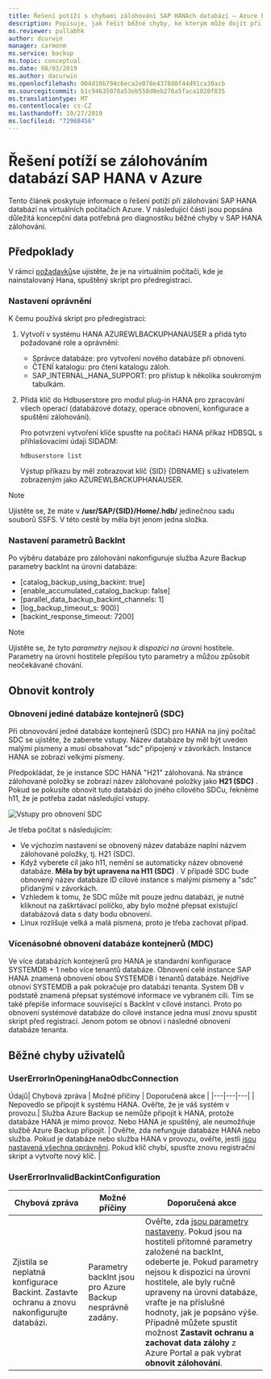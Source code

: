 ```yaml
---
title: Řešení potíží s chybami zálohování SAP HANAch databází – Azure Backup
description: Popisuje, jak řešit běžné chyby, ke kterým může dojít při použití Azure Backup k zálohování databází SAP HANA.
ms.reviewer: pullabhk
author: dcurwin
manager: carmonm
ms.service: backup
ms.topic: conceptual
ms.date: 08/03/2019
ms.author: dacurwin
ms.openlocfilehash: 004d10b794c6eca2e078e437880f44d91ca30acb
ms.sourcegitcommit: b1c94635078a53eb558d0eb276a5faca1020f835
ms.translationtype: MT
ms.contentlocale: cs-CZ
ms.lasthandoff: 10/27/2019
ms.locfileid: "72968456"
---
```

# <a name="troubleshoot-backup-of-sap-hana-databases-on-azure"></a>Řešení potíží se zálohováním databází SAP HANA v Azure

Tento článek poskytuje informace o řešení potíží při zálohování SAP HANA databází na virtuálních počítačích Azure. V následující části jsou popsána důležitá koncepční data potřebná pro diagnostiku běžné chyby v SAP HANA zálohování.

## <a name="prerequisites"></a>Předpoklady

V rámci [požadavků](backup-azure-sap-hana-database.md#prerequisites)se ujistěte, že je na virtuálním počítači, kde je nainstalovaný Hana, spuštěný skript pro předregistraci.

### <a name="setting-up-permissions"></a>Nastavení oprávnění

K čemu používá skript pro předregistraci:

1. Vytvoří v systému HANA AZUREWLBACKUPHANAUSER a přidá tyto požadované role a oprávnění:
    - Správce databáze: pro vytvoření nového databáze při obnovení.
    - ČTENÍ katalogu: pro čtení katalogu záloh.
    - SAP_INTERNAL_HANA_SUPPORT: pro přístup k několika soukromým tabulkám.
2. Přidá klíč do Hdbuserstore pro modul plug-in HANA pro zpracování všech operací (databázové dotazy, operace obnovení, konfigurace a spuštění zálohování).

   Pro potvrzení vytvoření klíče spusťte na počítači HANA příkaz HDBSQL s přihlašovacími údaji SIDADM:

    ``` hdbsql
    hdbuserstore list
    ```

    Výstup příkazu by měl zobrazovat klíč {SID} {DBNAME} s uživatelem zobrazeným jako AZUREWLBACKUPHANAUSER.

> [!NOTE]
> Ujistěte se, že máte v **/usr/SAP/{SID}/Home/.hdb/** jedinečnou sadu souborů SSFS. V této cestě by měla být jenom jedna složka.

### <a name="setting-up-backint-parameters"></a>Nastavení parametrů BackInt

Po výběru databáze pro zálohování nakonfiguruje služba Azure Backup parametry backInt na úrovni databáze:

- [catalog_backup_using_backint: true]
- [enable_accumulated_catalog_backup: false]
- [parallel_data_backup_backint_channels: 1]
- [log_backup_timeout_s: 900)]
- [backint_response_timeout: 7200]

> [!NOTE]
> Ujistěte se, že tyto *parametry nejsou k dispozici na* úrovni hostitele. Parametry na úrovni hostitele přepíšou tyto parametry a můžou způsobit neočekávané chování.

## <a name="restore-checks"></a>Obnovit kontroly

### <a name="single-container-database-sdc-restore"></a>Obnovení jediné databáze kontejnerů (SDC)

Při obnovování jedné databáze kontejnerů (SDC) pro HANA na jiný počítač SDC se ujistěte, že zaberete vstupy. Název databáze by měl být uveden malými písmeny a musí obsahovat "sdc" připojený v závorkách. Instance HANA se zobrazí velkými písmeny.

Předpokládat, že je instance SDC HANA "H21" zálohovaná. Na stránce zálohované položky se zobrazí název zálohované položky jako **H21 (SDC)** . Pokud se pokusíte obnovit tuto databázi do jiného cílového SDCu, řekněme h11, že je potřeba zadat následující vstupy.

![Vstupy pro obnovení SDC](media/backup-azure-sap-hana-database/hana-sdc-restore.png)

Je třeba počítat s následujícím:

- Ve výchozím nastavení se obnovený název databáze naplní názvem zálohované položky, tj. H21 (SDC).
- Když vyberete cíl jako h11, nemění se automaticky název obnovené databáze. **Měla by být upravena na H11 (SDC)** . V případě SDC bude obnovený název databáze ID cílové instance s malými písmeny a "sdc" přidanými v závorkách.
- Vzhledem k tomu, že SDC může mít pouze jednu databázi, je nutné kliknout na zaškrtávací políčko, aby bylo možné přepsat existující databázová data s daty bodu obnovení.
- Linux rozlišuje velká a malá písmena, proto je třeba zachovat případ.

### <a name="multiple-container-database-mdc-restore"></a>Vícenásobné obnovení databáze kontejnerů (MDC)

Ve více databázích kontejnerů pro HANA je standardní konfigurace SYSTEMDB + 1 nebo více tenantů databáze. Obnovení celé instance SAP HANA znamená obnovení obou SYSTEMDB i tenantů databáze. Nejdříve obnoví SYSTEMDB a pak pokračuje pro databázi tenanta. System DB v podstatě znamená přepsat systémové informace ve vybraném cíli. Tím se také přepíše informace související s BackInt v cílové instanci. Proto po obnovení systémové databáze do cílové instance jedna musí znovu spustit skript před registrací. Jenom potom se obnoví i následné obnovení databáze tenanta.

## <a name="common-user-errors"></a>Běžné chyby uživatelů

### <a name="usererrorinopeninghanaodbcconnection"></a>UserErrorInOpeningHanaOdbcConnection

Údajů| Chybová zpráva | Možné příčiny | Doporučená akce |
|---|---|---|
| Nepovedlo se připojit k systému HANA. Ověřte, že je váš systém v provozu.| Služba Azure Backup se nemůže připojit k HANA, protože databáze HANA je mimo provoz. Nebo HANA je spuštěný, ale neumožňuje službě Azure Backup připojit. | Ověřte, zda nefunguje databáze HANA nebo služba. Pokud je databáze nebo služba HANA v provozu, ověřte, jestli [jsou nastavená všechna oprávnění](#setting-up-permissions). Pokud klíč chybí, spusťte znovu registrační skript a vytvořte nový klíč. |

### <a name="usererrorinvalidbackintconfiguration"></a>UserErrorInvalidBackintConfiguration

| Chybová zpráva | Možné příčiny | Doporučená akce |
|---|---|---|
| Zjistila se neplatná konfigurace Backint. Zastavte ochranu a znovu nakonfigurujte databázi.| Parametry backInt jsou pro Azure Backup nesprávně zadány. | Ověřte, zda [jsou parametry nastaveny](#setting-up-backint-parameters). Pokud jsou na hostiteli přítomné parametry založené na backInt, odeberte je. Pokud parametry nejsou k dispozici na úrovni hostitele, ale byly ručně upraveny na úrovni databáze, vraťte je na příslušné hodnoty, jak je popsáno výše. Případně můžete spustit možnost **Zastavit ochranu a zachovat data zálohy** z Azure Portal a pak vybrat **obnovit zálohování**.|
